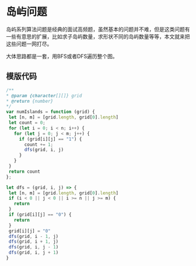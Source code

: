  # 岛屿问题

 岛屿系列算法问题是经典的面试高频题，虽然基本的问题并不难，但是这类问题有一些有意思的扩展，比如求子岛屿数量，求形状不同的岛屿数量等等，本文就来把这些问题一网打尽。

 大体思路都是一套，用BFS或者DFS遍历整个图。

 ## 模版代码

 ```javascript
 /**
 * @param {character[][]} grid
 * @return {number}
 */
var numIslands = function (grid) {
  let [n, m] = [grid.length, grid[0].length]
  let count = 0;
  for (let i = 0; i < n; i++) {
    for (let j = 0; j < m; j++) {
      if (grid[i][j] == "1") {
        count += 1;
        dfs(grid, i, j)
      }
    }
  }
  return count
};

let dfs = (grid, i, j) => {
  let [n, m] = [grid.length, grid[0].length]
  if (i < 0 || j < 0 || i >= n || j >= m) {
    return
  }
  if (grid[i][j] == "0") {
    return
  }
  grid[i][j] = "0"
  dfs(grid, i - 1, j)
  dfs(grid, i + 1, j)
  dfs(grid, i, j - 1)
  dfs(grid, i, j + 1)
}

 ```